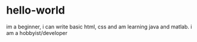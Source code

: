 # hello-world


im a beginner, i can write basic html, css and am learning java and matlab. i am a hobbyist/developer

